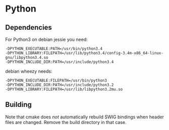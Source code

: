 # Python #

## Dependencies ##

For Python3 on debian jessie you need:

	-DPYTHON_EXECUTABLE:PATH=/usr/bin/python3.4
	-DPYTHON_LIBRARY:FILEPATH=/usr/lib/python3.4/config-3.4m-x86_64-linux-gnu/libpython3.4.so
	-DPYTHON_INCLUDE_DIR:PATH=/usr/include/python3.4

debian wheezy needs:

	-DPYTHON_EXECUTABLE:FILEPATH=/usr/bin/python3
	-DPYTHON_INCLUDE_DIR:PATH=/usr/include/python3.2
	-DPYTHON_LIBRARY:FILEPATH=/usr/lib/libpython3.2mu.so

## Building ##

Note that cmake does *not* automatically rebuild SWIG bindings
when header files are changed. Remove the build directory
in that case.

